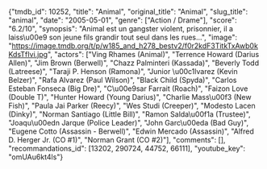 {"tmdb_id": 10252, "title": "Animal", "original_title": "Animal", "slug_title": "animal", "date": "2005-05-01", "genre": ["Action / Drame"], "score": "6.2/10", "synopsis": "Animal est un gangster violent, prisonnier, il a laiss\u00e9 son jeune fils grandir tout seul dans les rues...", "image": "https://image.tmdb.org/t/p/w185_and_h278_bestv2/f0r2kdF3TitkTxAwb0kKdsTfIvi.jpg", "actors": ["Ving Rhames (Animal)", "Terrence Howard (Darius Allen)", "Jim Brown (Berwell)", "Chazz Palminteri (Kassada)", "Beverly Todd (Latreese)", "Taraji P. Henson (Ramona)", "Junior \u00c1lvarez (Kevin Belzer)", "Rafa Alvarez (Paul Wilson)", "Black Child (Spyda)", "Carlos Esteban Fonseca (Big Dre)", "C\u00e9sar Farrait (Roach)", "Faizon Love (Double T)", "Hunter Howard (Young Darius)", "Charlie Mass\u00f3 (New Fish)", "Paula Jai Parker (Reecy)", "Wes Studi (Creeper)", "Modesto Lacen (Dinky)", "Norman Santiago (Little Bill)", "Ramon Salda\u00f1a (Trustee)", "Joaqu\u00edn Jarque (Police Leader)", "John Garc\u00eda (Bad Guy)", "Eugene Cotto (Assassin - Berwell)", "Edwin Mercado (Assassin)", "Alfred D. Herger Jr. (CO #1)", "Norman Grant (CO #2)"], "comments": [], "recommandations_id": [13202, 290724, 44752, 66111], "youtube_key": "omUAu6kt4ls"}